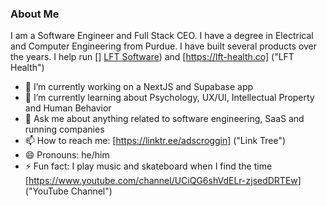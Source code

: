 ### About Me

I am a Software Engineer and Full Stack CEO. I have a degree in Electrical and Computer Engineering from Purdue. I have built several products over the years. I help run [] [LFT Software](https://lftsoftware.co)) and [https://lft-health.co] ("LFT Health")

- 🔭 I’m currently working on a NextJS and Supabase app
- 🌱 I’m currently learning about Psychology, UX/UI, Intellectual Property and Human Behavior
- 💬 Ask me about anything related to software engineering, SaaS and running companies
- 📫 How to reach me: [https://linktr.ee/adscroggin] ("Link Tree")
- 😄 Pronouns: he/him
- ⚡ Fun fact: I play music and skateboard when I find the time [https://www.youtube.com/channel/UCiQG6shVdELr-zjsedDRTEw] ("YouTube Channel")
